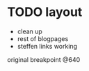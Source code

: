 # TODO layout #
* clean up
* rest of blogpages
* steffen links working



original breakpoint @640 
